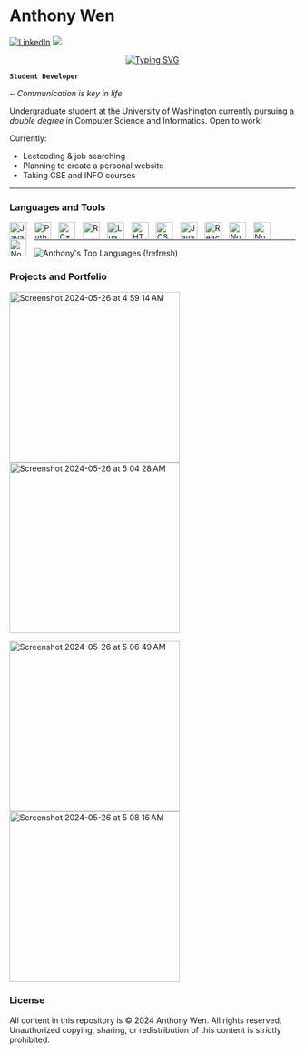 
# Anthony Wen

[![LinkedIn][linkedin-shield]][linkedin-url]
[![][email-shield]][email-url]

<p align="center">
<a href="https://git.io/typing-svg"><img src="https://readme-typing-svg.demolab.com?font=Fira+Code&pause=1000&random=false&width=435&lines=Developer%2C+Designer%2C+Student" alt="Typing SVG" /></a>
</p>

**`Student Developer`**

~ _Communication is key in life_

Undergraduate student at the University of Washington currently pursuing a *double degree* in Computer Science and Informatics. Open to work!

Currently:
- Leetcoding & job searching
- Planning to create a personal website
- Taking CSE and INFO courses 

---

[linkedin-shield]: https://img.shields.io/badge/LinkedIn-0077B5?style=for-the-badge&logo=linkedin
[linkedin-url]: https://linkedin.com/in/anthony-wen-programmer
[email-shield]: https://img.shields.io/badge/email-153595?style=for-the-badge&logo=gmail&logoColor=white
[email-url]: mailto:wena04@uw.edu

### Languages and Tools

<img align="left" alt="Java" width="30px" style="padding-right:10px;" src="https://cdn.jsdelivr.net/gh/devicons/devicon/icons/java/java-original.svg"/>
<img align="left" alt="Python" width="30px" style="padding-right:10px;" src="https://cdn.jsdelivr.net/gh/devicons/devicon/icons/python/python-plain.svg" />
<img align="left" alt="C++" width="30px" style="padding-right:10px;" src="https://cdn.jsdelivr.net/gh/devicons/devicon/icons/cplusplus/cplusplus-original.svg" />
<img align="left" alt="R" width="30px" style="padding-right:10px;" src="https://cdn.jsdelivr.net/gh/devicons/devicon/icons/r/r-original.svg" />
<img align="left" alt="Lua" width="30px" style="padding-right:10px;" src="https://cdn.jsdelivr.net/gh/devicons/devicon/icons/lua/lua-original.svg" />
<img align="left" alt="HTML" width="30px" style="padding-right:10px;" src="https://cdn.jsdelivr.net/gh/devicons/devicon/icons/html5/html5-plain.svg" />
<img align="left" alt="CSS" width="30px" style="padding-right:10px;" src="https://cdn.jsdelivr.net/gh/devicons/devicon/icons/css3/css3-plain.svg" />
<img align="left" alt="JavaScript" width="30px" style="padding-right:10px;" src="https://cdn.jsdelivr.net/gh/devicons/devicon/icons/javascript/javascript-plain.svg" />
<img align="left" alt="React" width="30px" style="padding-right:10px;" src="https://cdn.jsdelivr.net/gh/devicons/devicon/icons/react/react-original.svg" />
<img align="left" alt="NodeJS" width="30px" style="padding-right:10px;" src="https://cdn.jsdelivr.net/gh/devicons/devicon/icons/nodejs/nodejs-original.svg" />
<img align="left" alt="NodeJS" width="30px" style="padding-right:10px;" src="https://cdn.jsdelivr.net/gh/devicons/devicon/icons/illustrator/illustrator-plain.svg" />
<img align="left" alt="NodeJS" width="30px" style="padding-right:10px;" src="https://cdn.jsdelivr.net/gh/devicons/devicon/icons/photoshop/photoshop-original.svg" />

<br />

--- 

![Anthony's Top Languages (!refresh)](https://github-readme-stats.vercel.app/api/top-langs/?username=wena04&layout=compact&theme=one_dark_pro&bg_color=00000000&border_color=e2e2e2&text_color=ce832c#gh-light-mode-only&cache_bust=1)

### Projects and Portfolio

<a href = "https://drive.google.com/file/d/1hx23XGBuCu_u3P_DARiGyWa5UGCm5tBt/view?usp=sharing"><img width="300" alt="Screenshot 2024-05-26 at 4 59 14 AM" src="https://github.com/wena04/wena04/assets/152733514/40570707-f8d3-4b21-bb4c-edc50f553b06"></a>
<a href = "https://drive.google.com/file/d/1JrCXgixEX8osZyXPQgzhIO_wBmj537vi/view?usp=sharing"><img width="300" alt="Screenshot 2024-05-26 at 5 04 28 AM" src="https://github.com/wena04/wena04/assets/152733514/6babd75d-b727-4e65-b517-b9878682457a"></a>

<a href = "https://drive.google.com/file/d/1ZBEyjDk2QXocxDbFstXs4e3nNyQH3Rqc/view?usp=sharing"><img width="300" alt="Screenshot 2024-05-26 at 5 06 49 AM" src="https://github.com/wena04/wena04/assets/152733514/a0bbef1b-abb7-4f77-aea0-505fa824d2c1"></a>
<a href = "https://drive.google.com/file/d/1gP0mhcGH3UnfODoPwd4sMkxoKiXSCEK5/view?usp=sharing"><img width="300" alt="Screenshot 2024-05-26 at 5 08 16 AM" src="https://github.com/wena04/wena04/assets/152733514/e48ed972-c918-49a3-878c-bb7f5acb38f1"> </a>

### License

All content in this repository is © 2024 Anthony Wen. All rights reserved. Unauthorized copying, sharing, or redistribution of this content is strictly prohibited.
